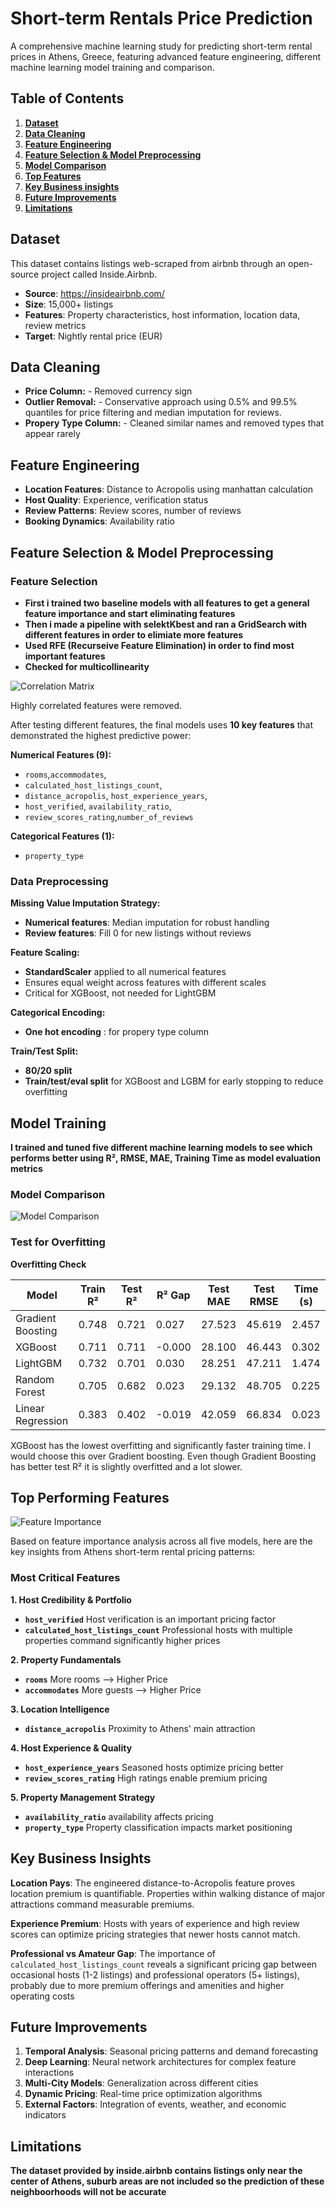 # Short-term Rentals Price Prediction

A comprehensive machine learning study for predicting short-term rental prices in Athens, Greece, featuring advanced feature engineering, different machine learning model training and comparison.

## Table of Contents
1. **[ Dataset](#dataset)** 
2. **[ Data Cleaning](#data-cleaning)** 
3. **[ Feature Engineering](#feature-engineering)** 
4. **[ Feature Selection & Model Preprocessing](#feature-selection--model-preprocessing)**
5. **[ Model Comparison](#model-training)** 
6. **[ Top Features](#top-performing-features)** 
7. **[ Key Business insights](#key-business-insights)** 
8. **[ Future Improvements](#future-improvements)** 
9. **[ Limitations](#limitations)**

## Dataset
This dataset contains listings web-scraped from airbnb through an open-source project called Inside.Airbnb.
- **Source**: https://insideairbnb.com/ 
- **Size**: 15,000+ listings
- **Features**: Property characteristics, host information, location data, review metrics
- **Target**: Nightly rental price (EUR)

## Data Cleaning

- **Price Column:** - Removed currency sign
- **Outlier Removal:** - Conservative approach using 0.5% and 99.5% quantiles for price filtering and median imputation for reviews.
- **Propery Type Column:** - Cleaned similar names and removed types that appear rarely

## Feature Engineering

- **Location Features**: Distance to Acropolis using manhattan calculation
- **Host Quality**: Experience, verification status 
- **Review Patterns**: Review scores, number of reviews
- **Booking Dynamics**: Availability ratio

## Feature Selection & Model Preprocessing

### **Feature Selection**
- **First i trained two baseline models with all features to get a general feature importance and start eliminating features**
- **Then i made a pipeline with selektKbest and ran a GridSearch with different features in order to elimiate more features**
- **Used RFE (Recurseive Feature Elimination) in order to find most important features**
- **Checked for multicollinearity**

![Correlation Matrix](images/corr.png)

Highly correlated features were removed.

After testing different features, the final models uses **10 key features** that demonstrated the highest predictive power:

**Numerical Features (9):**
- `rooms`,`accommodates`,
- `calculated_host_listings_count`,
- `distance_acropolis`, `host_experience_years`,
- `host_verified`,  `availability_ratio`,
- `review_scores_rating`,`number_of_reviews`

**Categorical Features (1):**
- `property_type`

### **Data Preprocessing**

**Missing Value Imputation Strategy:**
- **Numerical features**: Median imputation for robust handling
- **Review features**: Fill 0 for new listings without reviews

**Feature Scaling:**
- **StandardScaler** applied to all numerical features
- Ensures equal weight across features with different scales
- Critical for XGBoost, not needed for LightGBM

**Categorical Encoding:**
- **One hot encoding** : for propery type column

**Train/Test Split:**
- **80/20 split** 
- **Train/test/eval split** for XGBoost and LGBM for early stopping to reduce overfitting

## Model Training
**I trained and tuned five different machine learning models to see which performs better using R², RMSE, MAE, Training Time as model evaluation metrics**

### Model Comparison

![Model Comparison](images/models.png)

### Test for Overfitting

**Overfitting Check**

| Model | Train R² | Test R² | R² Gap | Test MAE | Test RMSE | Time (s) |
|-------|----------|---------|--------|----------|-----------|----------|
| Gradient Boosting | 0.748 | 0.721 | 0.027 | 27.523 | 45.619 | 2.457 |
| XGBoost | 0.711 | 0.711 | -0.000 | 28.100 | 46.443 | 0.302 |
| LightGBM | 0.732 | 0.701 | 0.030 | 28.251 | 47.211 | 1.474 |
| Random Forest | 0.705 | 0.682 | 0.023 | 29.132 | 48.705 | 0.225 |
| Linear Regression | 0.383 | 0.402 | -0.019 | 42.059 | 66.834 | 0.023 |

XGBoost has the lowest overfitting and significantly faster training time. I would choose this over Gradient boosting.
Even though Gradient Boosting has better test R² it is slightly overfitted and a lot slower.

## Top Performing Features

![Feature Importance](images/features.png)

Based on feature importance analysis across all five models, here are the key insights from Athens short-term rental pricing patterns:

### **Most Critical Features**

**1. Host Credibility & Portfolio**
- **`host_verified`**  Host verification is an important pricing factor
- **`calculated_host_listings_count`**  Professional hosts with multiple properties command significantly higher prices

**2. Property Fundamentals**
- **`rooms`** More rooms --> Higher Price 
- **`accommodates`**  More guests --> Higher Price

**3. Location Intelligence**
- **`distance_acropolis`** Proximity to Athens' main attraction

**4. Host Experience & Quality**
- **`host_experience_years`** Seasoned hosts optimize pricing better
- **`review_scores_rating`** High ratings enable premium pricing

**5. Property Management Strategy**
- **`availability_ratio`** availability affects pricing
- **`property_type`** Property classification impacts market positioning

## Key Business Insights

**Location Pays**: The engineered distance-to-Acropolis feature proves location premium is quantifiable. Properties within walking distance of major attractions command measurable premiums.

**Experience Premium**: Hosts with years of experience and high review scores can optimize pricing strategies that newer hosts cannot match.

**Professional vs Amateur Gap**: The importance of `calculated_host_listings_count` reveals a significant pricing gap between occasional hosts (1-2 listings) and professional operators (5+ listings), probably due to more premium offerings and amenities and higher operating costs

## Future Improvements

1. **Temporal Analysis**: Seasonal pricing patterns and demand forecasting
2. **Deep Learning**: Neural network architectures for complex feature interactions
3. **Multi-City Models**: Generalization across different cities
4. **Dynamic Pricing**: Real-time price optimization algorithms
5. **External Factors**: Integration of events, weather, and economic indicators

## Limitations

**The dataset provided by inside.airbnb contains listings only near the center of Athens, suburb areas are not included so the prediction of these neighboorhoods will not be accurate**
